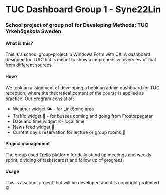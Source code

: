 ﻿# TUC Dashboard Group 1 - Syne22Lin

### School project of group no1 for Developing Methods: TUC Yrkehögskola Sweden.

#### What is this?

This is a school group-project in Windows Form with C#. A dashboard designed for TUC that is meant to show a cmprehensive overview of that from different sources.

#### How?

We took an assignment of developing a booking admin dashboard for TUC reception, where the theoretical content of the course is applied as practice. Our program consist of:

- Weather widget 🌤️ - for Linköping area
- Traffic widget 🚌 - for busses coming and going from Fröstorpsgatan
- Date and time widget ⏰- local time 
- News feed widget 📰
- Current day's reservation for lecture or group rooms 📆


#### Project management

The group used [Trello](https://trello.com/b/d6sKVZCj/scrum-board) platform for daily stand up meetings and weekly sprint, dividing of tasks(cards) and follow up of progress.


#### Usage

This is a school project that will be developed and it is copyright protected ©️
